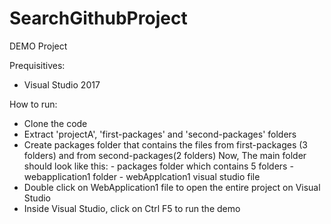 # SearchGithubProject

DEMO Project

Prequisitives:
- Visual Studio 2017

How to run:
- Clone the code
- Extract 'projectA', 'first-packages' and 'second-packages' folders
- Create packages folder that contains the files from first-packages (3 folders) and from second-packages(2 folders)
  Now, The main folder should look like this:
        - packages folder which contains 5 folders
        - webapplication1 folder 
        - webApplcation1 visual studio file
- Double click on WebApplication1 file to open the entire project on Visual Studio
- Inside Visual Studio, click on Ctrl F5 to run the demo
